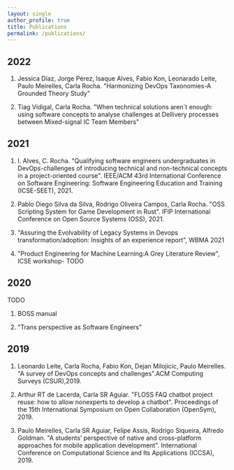 ```yaml
---
layout: single
author_profile: true
title: Publications
permalink: /publications/
---
```


## 2022

1. Jessica Díaz, Jorge Pérez, Isaque Alves, Fabio Kon, Leonarado Leite, Paulo Meirelles, Carla Rocha. "Harmonizing DevOps Taxonomies-A Grounded Theory Study"

2. Tiag Vidigal, Carla Rocha. "When technical solutions aren`t enough: using software concepts to analyse challenges at Dellivery processes between Mixed-signal IC Team Members"

## 2021

1. I. Alves, C. Rocha. "Qualifying software engineers undergraduates in DevOps-challenges of introducing technical and non-technical concepts in a project-oriented course".  IEEE/ACM 43rd International Conference on Software Engineering: Software Engineering Education and Training (ICSE-SEET), 2021.

1. Pablo Diego Silva da Silva, Rodrigo Oliveira Campos, Carla Rocha. "OSS Scripting System for Game Development in Rust". IFIP International Conference on Open Source Systems (OSS), 2021.

1. "Assuring the Evolvability of Legacy Systems in Devops transformation/adoption: Insights of an experience report", WBMA 2021

1. "Product Engineering for Machine Learning:A Grey Literature Review", ICSE workshop- TODO

## 2020

TODO
1. BOSS manual 

1. "Trans perspective as Software Engineers"


## 2019

1. Leonardo Leite, Carla Rocha, Fabio Kon, Dejan Milojicic, Paulo Meirelles. "A survey of DevOps concepts and challenges".ACM Computing Surveys (CSUR),2019.

1. Arthur RT de Lacerda, Carla SR Aguiar. "FLOSS FAQ chatbot project reuse: how to allow nonexperts to develop a chatbot". Proceedings of the 15th International Symposium on Open Collaboration (OpenSym), 2019.

1. Paulo Meirelles, Carla SR Aguiar, Felipe Assis, Rodrigo Siqueira, Alfredo Goldman. "A students’ perspective of native and cross-platform approaches for mobile application development". International Conference on Computational Science and Its Applications (ICCSA), 2019.

